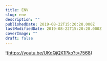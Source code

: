 ```yaml
---
title: ENV
slug: env
description: ""
publishedDate: 2019-08-22T15:20:28.000Z
lastModifiedDate: 2019-08-22T15:20:28.000Z
coverImage: ""
draft: false
---
```


!(https://youtu.be/UKdQjQX1Pko?t=7568)
